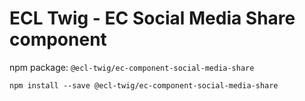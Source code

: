 # ECL Twig - EC Social Media Share component

npm package: `@ecl-twig/ec-component-social-media-share`

```shell
npm install --save @ecl-twig/ec-component-social-media-share
```
